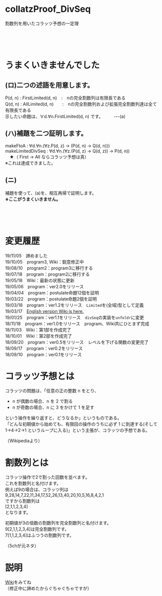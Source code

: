 # collatzProof_DivSeq
割数列を用いたコラッツ予想の一定理

<br />
<br />
<br />

# うまくいきませんでした
## (ロ)二つの述語を用意します。
P(d, n) : FirstLimited(d, n)　:　nの完全割数列は有限長である  
Q(d, n) : AllLimited(d, n)　　:　nの完全割数列および拡張完全割数列達は全て有限長である  
示したい命題は、∀d.∀n.FirstLimited(d, n) です。　　　---(a)  

## (ハ)補題を二つ証明します。
makeFtoA          : ∀d.∀n.(∀z.P(d, z) -> (P(d, n) -> Q(d, n)))  
makeLimitedDivSeq : ∀d.∀n.(∀z.(P(d, z) -> Q(d, z)) -> P(d, n))  
　★（ First -> All ならコラッツ予想は真）  
※これは達成できました。  

## (ニ)
補題を使って、(a)を、相互再帰で証明します。  
**※ここがうまくいきません。**  

<br />
<br />
<br />

# 変更履歴
19/11/05　諦めました  
19/10/05　program3, Wiki：鋭意修正中  
19/08/10　program2：program3に移行する  
19/07/18　program：program2に移行する  
19/05/18　Wiki：最新の状態に更新  
19/05/06　program：ver2.0をリリース  
19/04/04　program：postulate命題12個を証明  
19/03/22　program：postulate命題2個を証明  
19/03/18　program：ver1.2をリリース　`Limited`を(全域)型として定義  
19/03/17　<a href="http://vixra.org/abs/1903.0296" target="_blank">English version Wiki is here.</a>  
19/01/25　program：ver1.1をリリース　`divSeq`の実装を`unfoldr`に変更  
18/11/18　program：ver1.0をリリース　program、Wiki共にひとまず完成  
18/11/03　Wiki：第1部を作成完了  
18/10/01　Wiki：第2部を作成完了  
18/09/20　program：ver0.5をリリース　レベルを下げる関数の変更完了  
18/09/17　program：ver0.2をリリース  
18/09/10　program：ver0.1をリリース  

# コラッツ予想とは
コラッツの問題は、「任意の正の整数 n をとり、  
  
- n が偶数の場合、n を 2 で割る  
- n が奇数の場合、n に 3 をかけて 1 を足す  
  
という操作を繰り返すと、どうなるか」というものである。  
「どんな初期値から始めても、有限回の操作のうちに必ず 1 に到達する(そして 1→4→2→1 というループに入る)」という主張が、コラッツの予想である。   

（Wikipediaより）  

# 割数列とは
コラッツ操作で2で割った回数を並べます。  
これを割数列と名付けます。  
例えば9の場合は、コラッツ列は  
9,28,14,7,22,11,34,17,52,26,13,40,20,10,5,16,8,4,2,1  
ですから割数列は  
[2,1,1,2,3,4]  
となります。

初期値が3の倍数の割数列を完全割数列と名付けます。  
9[2,1,1,2,3,4]は完全割数列です。  
7[1,1,2,3,4]はふつうの割数列です。  

（5chが元ネタ）  

# 説明
[Wiki](https://github.com/righ1113/collatzProof_DivSeq/wiki)をみてね  
（修正中に諦めたからぐちゃぐちゃですが）

<br />
<br />
<br />
